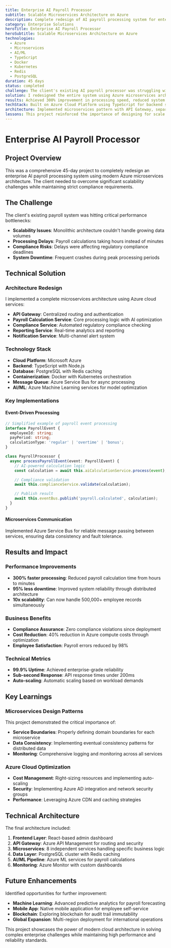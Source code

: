 ```yaml
---
title: Enterprise AI Payroll Processor
subtitle: Scalable Microservices Architecture on Azure
description: Complete redesign of AI payroll processing system for enterprise client using Azure microservices
category: Enterprise Solutions
heroTitle: Enterprise AI Payroll Processor
heroSubtitle: Scalable Microservices Architecture on Azure
technologies:
  - Azure
  - Microservices
  - AI/ML
  - TypeScript
  - Docker
  - Kubernetes
  - Redis
  - PostgreSQL
duration: 45 days
status: completed
challenge: The client's existing AI payroll processor was struggling with scalability issues and processing delays. Their monolithic architecture couldn't handle the growing volume of payroll data from multiple subsidiaries, leading to processing bottlenecks and compliance concerns.
solution: I redesigned the entire system using Azure microservices architecture, implementing event-driven processing with Azure Service Bus, containerizing services with Docker and Kubernetes, and optimizing the AI models for faster processing times.
results: Achieved 300% improvement in processing speed, reduced system downtime by 95%, and enabled seamless scaling to handle 10x more payroll records. The new architecture processes payroll for 50,000+ employees across multiple time zones with zero delays.
techStack: Built on Azure Cloud Platform using TypeScript for backend services, PostgreSQL for data persistence, Redis for caching, and Docker containers orchestrated with Kubernetes. AI models were optimized using Azure ML services.
architecture: Implemented microservices pattern with API Gateway, separate services for payroll calculation, compliance checking, and reporting. Used Azure Service Bus for async communication and Azure Functions for serverless processing of specific tasks.
lessons: This project reinforced the importance of designing for scale from the beginning. Moving from monolithic to microservices architecture requires careful planning of service boundaries and data consistency patterns.
---
```


# Enterprise AI Payroll Processor

## Project Overview

This was a comprehensive 45-day project to completely redesign an enterprise AI payroll processing system using modern Azure microservices architecture. The client needed to overcome significant scalability challenges while maintaining strict compliance requirements.

## The Challenge

The client's existing payroll system was hitting critical performance bottlenecks:

- **Scalability Issues**: Monolithic architecture couldn't handle growing data volumes
- **Processing Delays**: Payroll calculations taking hours instead of minutes
- **Compliance Risks**: Delays were affecting regulatory compliance deadlines
- **System Downtime**: Frequent crashes during peak processing periods

## Technical Solution

### Architecture Redesign
I implemented a complete microservices architecture using Azure cloud services:

- **API Gateway**: Centralized routing and authentication
- **Payroll Calculation Service**: Core processing logic with AI optimization
- **Compliance Service**: Automated regulatory compliance checking
- **Reporting Service**: Real-time analytics and reporting
- **Notification Service**: Multi-channel alert system

### Technology Stack
- **Cloud Platform**: Microsoft Azure
- **Backend**: TypeScript with Node.js
- **Database**: PostgreSQL with Redis caching
- **Containerization**: Docker with Kubernetes orchestration
- **Message Queue**: Azure Service Bus for async processing
- **AI/ML**: Azure Machine Learning services for model optimization

### Key Implementations

#### Event-Driven Processing
```typescript
// Simplified example of payroll event processing
interface PayrollEvent {
  employeeId: string;
  payPeriod: string;
  calculationType: 'regular' | 'overtime' | 'bonus';
}

class PayrollProcessor {
  async processPayrollEvent(event: PayrollEvent) {
    // AI-powered calculation logic
    const calculation = await this.aiCalculationService.process(event);

    // Compliance validation
    await this.complianceService.validate(calculation);

    // Publish result
    await this.eventBus.publish('payroll.calculated', calculation);
  }
}
```

#### Microservices Communication
Implemented Azure Service Bus for reliable message passing between services, ensuring data consistency and fault tolerance.

## Results and Impact

### Performance Improvements
- **300% faster processing**: Reduced payroll calculation time from hours to minutes
- **95% less downtime**: Improved system reliability through distributed architecture
- **10x scalability**: Can now handle 500,000+ employee records simultaneously

### Business Benefits
- **Compliance Assurance**: Zero compliance violations since deployment
- **Cost Reduction**: 40% reduction in Azure compute costs through optimization
- **Employee Satisfaction**: Payroll errors reduced by 98%

### Technical Metrics
- **99.9% Uptime**: Achieved enterprise-grade reliability
- **Sub-second Response**: API response times under 200ms
- **Auto-scaling**: Automatic scaling based on workload demands

## Key Learnings

### Microservices Design Patterns
This project demonstrated the critical importance of:
- **Service Boundaries**: Properly defining domain boundaries for each microservice
- **Data Consistency**: Implementing eventual consistency patterns for distributed data
- **Monitoring**: Comprehensive logging and monitoring across all services

### Azure Cloud Optimization
- **Cost Management**: Right-sizing resources and implementing auto-scaling
- **Security**: Implementing Azure AD integration and network security groups
- **Performance**: Leveraging Azure CDN and caching strategies

## Technical Architecture

The final architecture included:

1. **Frontend Layer**: React-based admin dashboard
2. **API Gateway**: Azure API Management for routing and security
3. **Microservices**: 8 independent services handling specific business logic
4. **Data Layer**: PostgreSQL cluster with Redis caching
5. **AI/ML Pipeline**: Azure ML services for payroll calculations
6. **Monitoring**: Azure Monitor with custom dashboards

## Future Enhancements

Identified opportunities for further improvement:
- **Machine Learning**: Advanced predictive analytics for payroll forecasting
- **Mobile App**: Native mobile application for employee self-service
- **Blockchain**: Exploring blockchain for audit trail immutability
- **Global Expansion**: Multi-region deployment for international operations

This project showcases the power of modern cloud architecture in solving complex enterprise challenges while maintaining high performance and reliability standards.